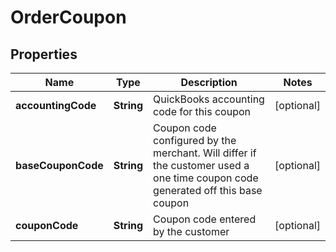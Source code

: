 
# OrderCoupon

## Properties
Name | Type | Description | Notes
------------ | ------------- | ------------- | -------------
**accountingCode** | **String** | QuickBooks accounting code for this coupon |  [optional]
**baseCouponCode** | **String** | Coupon code configured by the merchant.  Will differ if the customer used a one time coupon code generated off this base coupon |  [optional]
**couponCode** | **String** | Coupon code entered by the customer |  [optional]



